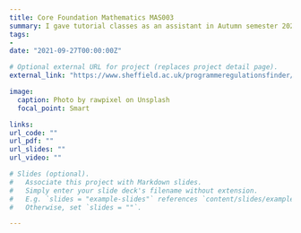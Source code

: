 ```yaml
---
title: Core Foundation Mathematics MAS003
summary: I gave tutorial classes as an assistant in Autumn semester 2021 - 2022 
tags:
-
date: "2021-09-27T00:00:00Z"

# Optional external URL for project (replaces project detail page).
external_link: "https://www.sheffield.ac.uk/programmeregulationsfinder/unit?code=MAS003&org=SHEFFIELD&start=29-Sep-2014&loc=SHEFFIELD&cal=ACAD%20YR&year=2019"

image:
  caption: Photo by rawpixel on Unsplash
  focal_point: Smart

links:
url_code: ""
url_pdf: ""
url_slides: ""
url_video: ""

# Slides (optional).
#   Associate this project with Markdown slides.
#   Simply enter your slide deck's filename without extension.
#   E.g. `slides = "example-slides"` references `content/slides/example-slides.md`.
#   Otherwise, set `slides = ""`.

---
```



